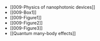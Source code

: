 - [[009-Physics of nanophotonic devices]]
- [[009-Box1]]
- [[009-Figure1]]
- [[009-Figure2]]
- [[009-Figure3]]
- [[Quantum many-body effects]]